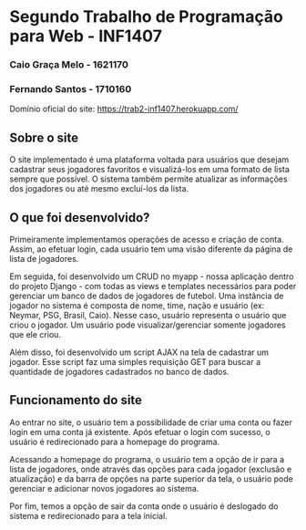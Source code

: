 # Segundo Trabalho de Programação para Web - INF1407
### Caio Graça Melo - 1621170 
### Fernando Santos - 1710160

Domínio oficial do site: https://trab2-inf1407.herokuapp.com/

## Sobre o site
O site implementado é uma plataforma voltada para usuários que desejam cadastrar seus jogadores favoritos e visualizá-los em uma formato de lista sempre que possível. O sistema também permite atualizar as informações dos jogadores ou até mesmo excluí-los da lista.

## O que foi desenvolvido?
Primeiramente implementamos operações de acesso e criação de conta. Assim, ao efetuar login, cada usuário tem uma visão diferente da página de lista de jogadores.

Em seguida, foi desenvolvido um CRUD no myapp - nossa aplicação dentro do projeto Django - com todas as views e templates necessários para poder gerenciar um banco de dados de jogadores de futebol. Uma instância de jogador no sistema é composta de nome, time, nação e usuário (ex: Neymar, PSG, Brasil, Caio). Nesse caso, usuário representa o usuário que criou o jogador. Um usuário pode visualizar/gerenciar somente jogadores que ele criou.

Além disso, foi desenvolvido um script AJAX na tela de cadastrar um jogador. Esse script faz uma simples requisição GET para buscar a quantidade de jogadores cadastrados no banco de dados.

## Funcionamento do site
Ao entrar no site, o usuário tem a possibilidade de criar uma conta ou fazer login em uma conta já existente. Após efetuar o login com sucesso, o usuário é redirecionado para a homepage do programa.

Acessando a homepage do programa, o usuário tem a opção de ir para a lista de jogadores, onde através das opções para cada jogador (exclusão e atualização) e da barra de opções na parte superior da tela, o usuário pode gerenciar e adicionar novos jogadores ao sistema.

Por fim, temos a opção de sair da conta onde o usuário é deslogado do sistema e redirecionado para a tela inicial.
